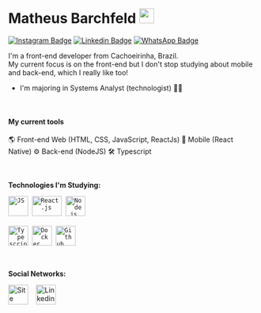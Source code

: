 # Matheus Barchfeld <img src="https://media.giphy.com/media/hvRJCLFzcasrR4ia7z/giphy.gif" width="30" >

[![Instagram Badge](https://img.shields.io/badge/-Instagram-407bff?style=flat-square&labelColor=407bff&logo=instagram&logoColor=white&link=https://instagram.com/obarchfeld)](https://instagram.com/obarchfeld) [![Linkedin Badge](https://img.shields.io/badge/-LinkedIn-407bff?style=flat-square&labelColor=407bff&logo=Linkedin&logoColor=white&link=https://www.linkedin.com/in/matheus-barchfeld/)](https://www.linkedin.com/in/matheus-barchfeld/) [![WhatsApp Badge](https://img.shields.io/badge/-WhatsApp-407bff?style=flat-square&labelColor=407bff&logo=WhatsApp&logoColor=white&link=https://https://api.whatsapp.com/send?phone=5551994762026&text=)](https://api.whatsapp.com/send?phone=5551994762026&text=)

I'm a front-end developer from Cachoeirinha, Brazil.<br />
My current focus is on the front-end but I don't stop studying about mobile and back-end, which I really like too! 

* I'm majoring in Systems Analyst (technologist) 🧑‍🎓

<br />

#### My current tools

🌎 Front-end Web (HTML, CSS, JavaScript, ReactJs)
📱 Mobile (React Native)
⚙️ Back-end (NodeJS)
🛠️ Typescript

<br />

 **Technologies I'm Studying:**

<p align="left">
  <code><img src="https://user-images.githubusercontent.com/51785898/91357834-3eb8df00-e7c8-11ea-9936-0ce666ac2a11.png" alt="JS" width="40" height="40"/></code>&nbsp;
  <code><img src="https://user-images.githubusercontent.com/51785898/91357843-411b3900-e7c8-11ea-8161-3e8191a6cde2.png" alt="React.js" width="60" height="40" /></code>&nbsp;
  <code><img src="https://user-images.githubusercontent.com/51785898/91357850-44162980-e7c8-11ea-966c-a7ebaba08ba3.png" alt="Node.js" width="40" height="40"/></code>&nbsp;<br />
  <br />
  <code><img src="https://user-images.githubusercontent.com/51785898/91358426-3319e800-e7c9-11ea-9df0-b5a207cecfce.png" alt="Typescript" width="40" height="40"/></code>&nbsp; 
  <code><img src="https://user-images.githubusercontent.com/51785898/91357841-3fea0c00-e7c8-11ea-91de-947891a2dec6.png" alt="Docker" width="40" height="40" /></code>&nbsp;  
  <code><img src="https://user-images.githubusercontent.com/51785898/91358353-0cf44800-e7c9-11ea-9a54-0a988aa2837c.png" alt="Github" width="40" height="40"/></code>&nbsp;
</p>

<br />

**Social Networks:**
<p align="left">
  <a href="https://matheusbarchfeld.com.br" target="blank"><img align="center" src="https://cdn.jsdelivr.net/npm/simple-icons@3.13.0/icons/sitepoint.svg" alt="Site Matheus Barchfeld" height="40" width="40" /></a> &nbsp;&nbsp;
  <a href="https://www.linkedin.com/in/matheus-barchfeld/" target="blank"><img align="center" src="https://cdn.jsdelivr.net/npm/simple-icons@3.0.1/icons/linkedin.svg" alt="Linkedin Matheus Barchfeld" height="40" width="40" /></a> &nbsp;&nbsp;
</p>




